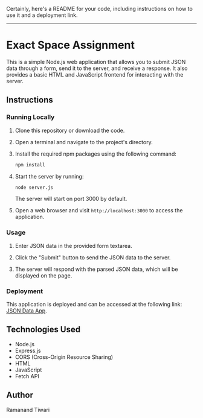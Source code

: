 Certainly, here's a README for your code, including instructions on how to use it and a deployment link.

---

# Exact Space Assignment

This is a simple Node.js web application that allows you to submit JSON data through a form, send it to the server, and receive a response. It also provides a basic HTML and JavaScript frontend for interacting with the server.

## Instructions

### Running Locally

1. Clone this repository or download the code.

2. Open a terminal and navigate to the project's directory.

3. Install the required npm packages using the following command:

   ```bash
   npm install
   ```

4. Start the server by running:

   ```bash
   node server.js
   ```

   The server will start on port 3000 by default.

5. Open a web browser and visit `http://localhost:3000` to access the application.

### Usage

1. Enter JSON data in the provided form textarea.

2. Click the "Submit" button to send the JSON data to the server.

3. The server will respond with the parsed JSON data, which will be displayed on the page.

### Deployment

This application is deployed and can be accessed at the following link: [JSON Data App](https://test2-yess.onrender.com/).

## Technologies Used

- Node.js
- Express.js
- CORS (Cross-Origin Resource Sharing)
- HTML
- JavaScript
- Fetch API

## Author

Ramanand Tiwari

